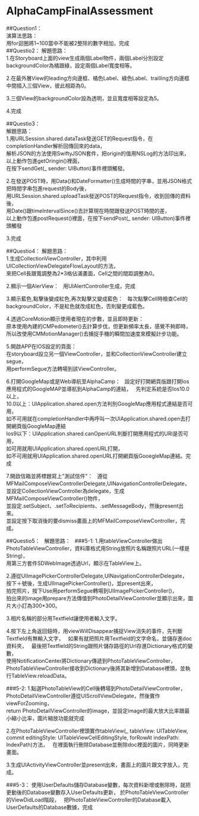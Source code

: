 # AlphaCampFinalAssessment  
##Question1：  
演算法思路：  
用for迴圈將1~100當中不能被2整除的數字相加，完成  
##Questio2：
解題思路：  
1.在Storyboard上面的view生成兩個Label物件，兩個Label分別設定backgroundColor為橘跟綠，設定兩個Label寬度相等。  

2.在最外層View的leading方向邊框、橘色Label、綠色Label、trailling方向邊框中間插入三個View，彼此相距為0。  

3.三個View的backgroundColor設為透明，並且寬度相等設定為5。  

4.完成  

##Questio3：  
解題思路：  
1.用URLSession.shared.dataTask發送GET的Request指令，在completionHandler解析回傳回來的data，  
解析JSON的方法使用SwiftyJSON套件，把origin的值用NSLog的方法印出來，以上動作包進getOringin()裡面，  
在按下sendGet(_ sender: UIButton)事件裡頭觸發。  

2.在發送POST時，用Data()和DateFormatter()生成時間的字串，並用JSON格式把時間字串包進request的Body後，  
用URLSession.shared.uploadTask發送POST的Request指令，收到回傳的資料後，  
用Date()跟timeIntervalSince()去計算現在時間跟發送POST時間的差，  
以上動作包進postRequest()裡面，在按下sendPost(_ sender: UIButton)事件裡頭觸發  

3.完成  

##Questio4：
解題思路：  
1.生成CollectionViewController，其中利用UICollectionViewDelegateFlowLayout的方法，  
來把Cell長跟寬調整為2*3格佔滿畫面，Cell之間的間距調整為0。  

2.顯示一個AlerView：  
用UIAlertController生成，完成  

3.顯示藍色,點擊後變成紅色,再次點擊又變成藍色：  
每次點擊Cell時檢查Cell的backgroundColor，不是紅色就改成紅色，否則變更成藍色。  

4.透過CoreMotion顯示使用者現在的步數，並且即時更新：  
原本使用內建的CMPedometer()去計算步伐，但更新頻率太長，感覺不夠即時，  
所以改使用CMMotionManager()去捕捉手機的瞬間加速度來模擬計步功能。  

5.開啟APP在IOS設定的頁面：  
在storyboard設立另一個ViewController，並和CollectionViewController建立segue，  
用performSegue方法轉場到該ViewController。  

6.打開GoogleMap或是Web導航至AlphaCamp：   
設定好打開網頁版跟打開Ios應用程式的GoogleMAP並導航到AlphaCamp的連結，   
先判定系統是否Ios10.0以上，  
10.0以上：UIApplication.shared.open方法判別GoogleMap應用程式連結是否可用，  
如不可用就在completionHandler中再呼叫一次UIApplication.shared.open去打開網頁版GoogleMap連結  
Ios9以下：UIApplication.shared.canOpenURL判斷打開應用程式的URl是否可用，  
如可用就用UIApplication.shared.openURL打開，  
如不可用就用UIApplication.shared.openURL打開網頁版GooegleMap連結。完成  

7.開啟信箱並將標題寫上"測試信件"：  
遵從MFMailComposeViewControllerDelegate,UINavigationControllerDelegate，  
並設定CollectionViewController為delegate，生成MFMailComposeViewController()物件，  
並設定.setSubject、.setToRecipients、.setMessageBody，然後present出來。  
並設定按下取消後的要dismiss畫面上的MFMailComposeViewController，完成。  

##Questio5：   
解題思路：  
###5-1: 
1.用tableViewController做出PhotoTableViewController，資料庫格式用String放照片名稱跟照片URL(一樣是String)，  
用第三方套件SDWebImage透過Url，顯示在TableView上。  

2.遵從UIImagePickerControllerDelegate,UINavigationControllerDelegate，  
按下＋號後，生成UIImagePickerController()，並present出來，  
拍完照片，按下Use用performSegue轉場到UIImagePickerController()，  
拍出來的image用prepare方法傳值到PhotoDetailViewController並顯示出來，圖片大小訂為300*300。  

3.相片名稱的部分用Textfield讓使用者輸入文字。  

4.按下左上角返回鈕時，用viewWillDisappear捕捉View消失的事件，先判斷Textfield有無輸入文字，   
如果有就把照片用Textfield的文字命名，並儲存進doc資料夾，  
最後把Textfield的String跟照片儲存路徑的Url存進Dictionary格式的變數，  
使用NotificationCenter將Dictionary傳遞到PhotoTableViewController，  
PhotoTableViewController接收到Dictionary後將其新增到Database裡頭，並執行TableView.reloadData。  

###5-2:
1.點選PhotoTableView的Cell後轉場到PhotoDetailViewController，   
PhotoDetailViewController遵從UIScrollViewDelegate，然後實作viewForZooming，  
return PhotoDetailViewController的image，並設定image的最大放大比率跟最小縮小比率，圖片縮放功能就完成  

2.在PhotoTableViewController裡頭實作tableView(_ tableView: UITableView, commit editingStyle: UITableViewCellEditingStyle, forRowAt indexPath: IndexPath)方法，  
在裡面執行刪除Database並刪除doc裡面的圖片，同時更新畫面。  

3.生成UIActivityViewController並present出來，畫面上的圖片跟文字放入，完成。  

###5-3：
使用UserDefaults儲存Database變數，每次資料新增或刪除時，就把更動後的Database變數存入UserDefaults更新， 
於PhotoTableViewController的ViewDidLoad階段，   
把PhotoTableViewController的Database載入UserDefaults的Database數據，完成  
